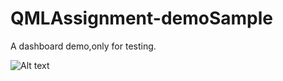 # QMLAssignment-demoSample

A dashboard demo,only for testing.

![Alt text](http://full/path/to/img.jpg "Optional title")
